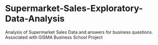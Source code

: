 # Supermarket-Sales-Exploratory-Data-Analysis
Analysis of Supermarket Sales Data and answers for business questions. Associated with GISMA Business School Project

